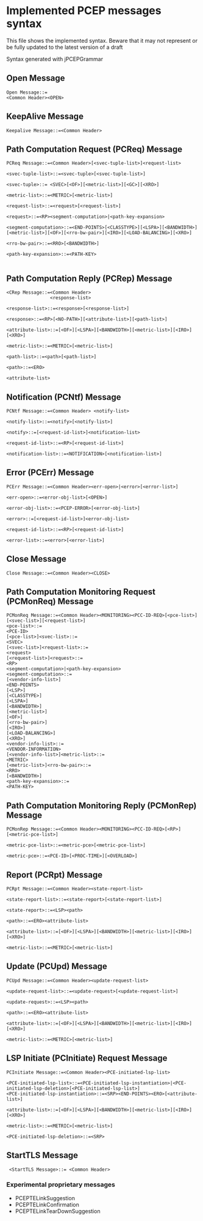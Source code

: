 Implemented PCEP messages syntax
====================================

This file shows the implemented syntax.
Beware that it may not represent or be fully updated to the latest version of a draft

Syntax generated with jPCEPGrammar

Open Message
------------
```
Open Message::=
<Common Header><OPEN>
```

KeepAlive Message
-----------------
```
Keepalive Message::=<Common Header>
```

Path Computation Request (PCReq) Message
-------------

```
PCReq Message::=<Common Header>[<svec-tuple-list>]<request-list>

<svec-tuple-list>::=<svec-tuple>[<svec-tuple-list>]

<svec-tuple>::=	<SVEC>[<OF>][<metric-list>][<GC>][<XRO>]

<metric-list>::=<METRIC>[<metric-list>]

<request-list>::=<request>[<request-list>]

<request>::=<RP><segment-computation>|<path-key-expansion>

<segment-computation>::=<END-POINTS>[<CLASSTYPE>][<LSPA>][<BANDWIDTH>][<metric-list>][<OF>][<rro-bw-pair>][<IRO>][<LOAD-BALANCING>][<XRO>]

<rro-bw-pair>::=<RRO>[<BANDWIDTH>]

<path-key-expansion>::=<PATH-KEY>
     
```

Path Computation Reply (PCRep) Message
-------------

```
<CRep Message::=<Common Header>
                <response-list>

<response-list>::=<response>[<response-list>]

<response>::=<RP>[<NO-PATH>][<attribute-list>][<path-list>]

<attribute-list>::=[<OF>][<LSPA>][<BANDWIDTH>][<metric-list>][<IRO>][<XRO>]

<metric-list>::=<METRIC>[<metric-list>]

<path-list>::=<path>[<path-list>]

<path>::=<ERO>

<attribute-list>
```
Notification (PCNtf) Message
-------------

```
PCNtf Message::=<Common Header> <notify-list>

<notify-list>::=<notify>[<notify-list>]

<notify>::=[<request-id-list>]<notification-list>

<request-id-list>::=<RP>[<request-id-list>]

<notification-list>::=<NOTIFICATION>[<notification-list>]
```

Error (PCErr) Message
-------------

```
PCErr Message::=<Common Header><err-open>|<error>[<error-list>]

<err-open>::=<error-obj-list>[<OPEN>]

<error-obj-list>::=<PCEP-ERROR>[<error-obj-list>]

<error>::=[<request-id-list>]<error-obj-list>

<request-id-list>::=<RP>[<request-id-list>]

<error-list>::=<error>[<error-list>]
```

Close Message
-------------

```
Close Message::=<Common Header><CLOSE>
```

Path Computation Monitoring Request (PCMonReq) Message
-------------

```
PCMonReq Message::=<Common Header><MONITORING><PCC-ID-REQ>[<pce-list>][<svec-list>][<request-list>]
<pce-list>::=
<PCE-ID>
[<pce-list>]<svec-list>::=
<SVEC>
[<svec-list>]<request-list>::=
<request>
[<request-list>]<request>::=
<RP>
<segment-computation>|<path-key-expansion>
<segment-computation>::=
[<vendor-info-list>]
<END-POINTS>
[<LSP>]
[<CLASSTYPE>]
[<LSPA>]
[<BANDWIDTH>]
[<metric-list>]
[<OF>]
[<rro-bw-pair>]
[<IRO>]
[<LOAD-BALANCING>]
[<XRO>]
<vendor-info-list>::=
<VENDOR-INFORMATION>
[<vendor-info-list>]<metric-list>::=
<METRIC>
[<metric-list>]<rro-bw-pair>::=
<RRO>
[<BANDWIDTH>]
<path-key-expansion>::=
<PATH-KEY>
```

Path Computation Monitoring Reply (PCMonRep) Message
-------------

```
PCMonRep Message::=<Common Header><MONITORING><PCC-ID-REQ>[<RP>][<metric-pce-list>]

<metric-pce-list>::=<metric-pce>[<metric-pce-list>]

<metric-pce>::=<PCE-ID>[<PROC-TIME>][<OVERLOAD>]
```

Report (PCRpt) Message
-------------

```
PCRpt Message::=<Common Header><state-report-list>

<state-report-list>::=<state-report>[<state-report-list>]

<state-report>::=<LSP><path>

<path>::=<ERO><attribute-list>

<attribute-list>::=[<OF>][<LSPA>][<BANDWIDTH>][<metric-list>][<IRO>][<XRO>]

<metric-list>::=<METRIC>[<metric-list>]
```

Update (PCUpd) Message
-------------
```
PCUpd Message::=<Common Header><update-request-list>

<update-request-list>::=<update-request>[<update-request-list>]

<update-request>::=<LSP><path>

<path>::=<ERO><attribute-list>

<attribute-list>::=[<OF>][<LSPA>][<BANDWIDTH>][<metric-list>][<IRO>][<XRO>]

<metric-list>::=<METRIC>[<metric-list>]
```
LSP Initiate (PCInitiate) Request Message
-------------
```
PCInitiate Message::=<Common Header><PCE-initiated-lsp-list>

<PCE-initiated-lsp-list>::=<PCE-initiated-lsp-instantiation>|<PCE-initiated-lsp-deletion>[<PCE-initiated-lsp-list>]
<PCE-initiated-lsp-instantiation>::=<SRP><END-POINTS><ERO>[<attribute-list>]

<attribute-list>::=[<OF>][<LSPA>][<BANDWIDTH>][<metric-list>][<IRO>][<XRO>]

<metric-list>::=<METRIC>[<metric-list>]

<PCE-initiated-lsp-deletion>::=<SRP>
```
StartTLS Message
-------------
```
 <StartTLS Message>::= <Common Header>
```

### Experimental proprietary messages

* PCEPTELinkSuggestion
* PCEPTELinkConfirmation
* PCEPTELinkTearDownSuggestion



